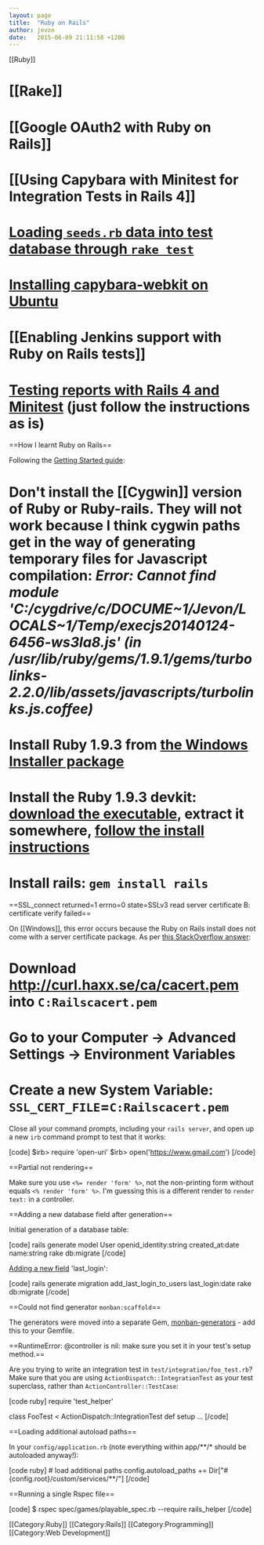 ```yaml
---
layout: page
title:  "Ruby on Rails"
author: jevon
date:   2015-06-09 21:11:58 +1200
---
```


[[Ruby]]

# [[Rake]]
# [[Google OAuth2 with Ruby on Rails]]
# [[Using Capybara with Minitest for Integration Tests in Rails 4]]
# <a href="http://stackoverflow.com/a/1829515/39531">Loading `seeds.rb` data into test database through `rake test`</a>
# <a href="http://stackoverflow.com/questions/11354656/error-error-error-installing-capybara-webkit">Installing capybara-webkit on Ubuntu</a>
# [[Enabling Jenkins support with Ruby on Rails tests]]
# <a href="https://github.com/ci-reporter/ci_reporter_minitest">Testing reports with Rails 4 and Minitest</a> (just follow the instructions as is)

==How I learnt Ruby on Rails==

Following the <a href="http://guides.rubyonrails.org/getting_started.html">Getting Started guide</a>:

# Don't install the [[Cygwin]] version of Ruby or Ruby-rails. They will not work because I think cygwin paths get in the way of generating temporary files for Javascript compilation: _Error: Cannot find module 'C:/cygdrive/c/DOCUME~1/Jevon/LOCALS~1/Temp/execjs20140124-6456-ws3la8.js' (in /usr/lib/ruby/gems/1.9.1/gems/turbolinks-2.2.0/lib/assets/javascripts/turbolinks.js.coffee)_
# Install Ruby 1.9.3 from <a href="http://rubyinstaller.org/downloads/">the Windows Installer package</a>
# Install the Ruby 1.9.3 devkit: <a href="http://rubyinstaller.org/downloads/">download the executable</a>, extract it somewhere, <a href="https://github.com/oneclick/rubyinstaller/wiki/Development-Kit#installation-instructions">follow the install instructions</a>
# Install rails: `gem install rails`

==SSL_connect returned=1 errno=0 state=SSLv3 read server certificate B: certificate verify failed==

On [[Windows]], this error occurs because the Ruby on Rails install does not come with a server certificate package. As per <a href="http://stackoverflow.com/a/16134586/39531">this StackOverflow answer</a>:

# Download http://curl.haxx.se/ca/cacert.pem into `C:Railscacert.pem`
# Go to your Computer -> Advanced Settings -> Environment Variables
# Create a new System Variable: `SSL_CERT_FILE`=`C:Railscacert.pem`

Close all your command prompts, including your `rails server`, and open up a new `irb` command prompt to test that it works:

[code]
$irb> require 'open-uri'
$irb> open('https://www.gmail.com')
[/code]

==Partial not rendering==

Make sure you use `<%= render 'form' %>`, not the non-printing form without equals `<% render 'form' %>`. I'm guessing this is a different render to `render text:` in a controller.

==Adding a new database field after generation==

Initial generation of a database table:

[code]
rails generate model User openid_identity:string created_at:date name:string
rake db:migrate
[/code]

<a href="http://stackoverflow.com/questions/4805836/how-do-i-add-a-field-after-ive-run-rails-generate-model-scaffold">Adding a new field</a> 'last_login':

[code]
rails generate migration add_last_login_to_users last_login:date
rake db:migrate
[/code]

==Could not find generator `monban:scaffold`==

The generators were moved into a separate Gem, <a href="https://github.com/halogenandtoast/monban-generators">monban-generators</a> - add this to your Gemfile.

==RuntimeError: @controller is nil: make sure you set it in your test's setup method.==

Are you trying to write an integration test in `test/integration/foo_test.rb`? Make sure that you are using `ActionDispatch::IntegrationTest` as your test superclass, rather than `ActionController::TestCase`:

[code ruby]
require 'test_helper'

class FooTest < ActionDispatch::IntegrationTest
  def setup
  ...
[/code]

==Loading additional autoload paths==

In your `config/application.rb` (note everything within app/**/* should be autoloaded anyway!):

[code ruby]
    # load additional paths
    config.autoload_paths += Dir["#{config.root}/custom/services/**/"]
[/code]

==Running a single Rspec file==

[code]
$ rspec spec/games/playable_spec.rb --require rails_helper
[/code]

[[Category:Ruby]]
[[Category:Rails]]
[[Category:Programming]]
[[Category:Web Development]]